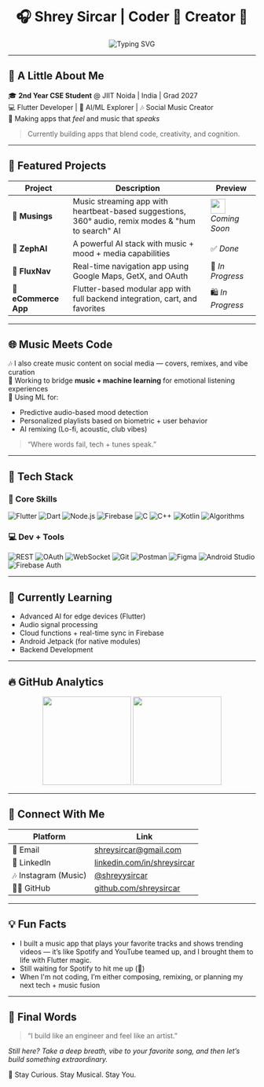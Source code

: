 <h1 align="center">🎧 Shrey Sircar | Coder 🎯 Creator 🎵</h1>

<p align="center">
  <img src="https://readme-typing-svg.demolab.com?font=Fira+Code&pause=1000&center=true&vCenter=true&width=440&lines=Flutter+Dev+%F0%9F%93%B1;AI%2FML+Explorer+%F0%9F%A7%A0;Music+Content+Creator+%F0%9F%8E%B6;Full+Stack+App+Developer+%F0%9F%94%A5" alt="Typing SVG" />
</p>

---

## 🚀 A Little About Me

🎓 **2nd Year CSE Student** @ JIIT Noida | India | Grad 2027  
💻 Flutter Developer | 🤖 AI/ML Explorer | 🎶 Social Music Creator  
🎵 Making apps that *feel* and music that *speaks*

> Currently building apps that blend code, creativity, and cognition.

---

## 🎨 Featured Projects

| Project | Description | Preview |
|--------|-------------|---------|
| 🎵 **Musings** | Music streaming app with heartbeat-based suggestions, 360° audio, remix modes & "hum to search" AI | <img src="https://cdn-icons-png.flaticon.com/512/727/727245.png" width="30"/> _Coming Soon_ |
| 🧠 **ZephAI** | A powerful AI stack with music + mood + media capabilities | ✅ _Done_ |
| 🧭 **FluxNav** | Real-time navigation app using Google Maps, GetX, and OAuth | 🚧 _In Progress_ |
| 🛒 **eCommerce App** | Flutter-based modular app with full backend integration, cart, and favorites | 🛍️ _In Progress_ |

---

## 🌐 Music Meets Code

🎶 I also create music content on social media — covers, remixes, and vibe curation  
🎹 Working to bridge **music + machine learning** for emotional listening experiences  
🧠 Using ML for:
- Predictive audio-based mood detection
- Personalized playlists based on biometric + user behavior
- AI remixing (Lo-fi, acoustic, club vibes)

> “Where words fail, tech + tunes speak.”

---

## 🧰 Tech Stack

### 🧱 Core Skills

![Flutter](https://img.shields.io/badge/Flutter-02569B?logo=flutter&logoColor=white)
![Dart](https://img.shields.io/badge/Dart-0175C2?logo=dart&logoColor=white)
![Node.js](https://img.shields.io/badge/Node.js-339933?logo=node.js&logoColor=white)
![Firebase](https://img.shields.io/badge/Firebase-FFCA28?logo=firebase&logoColor=white)
![C](https://img.shields.io/badge/C-00599C?logo=c&logoColor=white)
![C++](https://img.shields.io/badge/C%2B%2B-00599C?logo=cplusplus&logoColor=white)
![Kotlin](https://img.shields.io/badge/Kotlin-7F52FF?logo=kotlin&logoColor=white)
![Algorithms](https://img.shields.io/badge/Algorithms-000000?logo=python&logoColor=white)  <!-- Changed DSA icon to something more algorithm-related -->

### 💻 Dev + Tools

![REST](https://img.shields.io/badge/REST-34b7f1?logo=rest&logoColor=white)
![OAuth](https://img.shields.io/badge/OAuth-4E73B2?logo=oauth&logoColor=white)
![WebSocket](https://img.shields.io/badge/WebSockets-000000?logo=websocket&logoColor=white)
![Git](https://img.shields.io/badge/Git-F1502F?logo=git&logoColor=white)
![Postman](https://img.shields.io/badge/Postman-FF6C37?logo=postman&logoColor=white)
![Figma](https://img.shields.io/badge/Figma-1F1F1F?logo=figma&logoColor=white)
![Android Studio](https://img.shields.io/badge/Android_Studio-3DDC84?logo=androidstudio&logoColor=white)
![Firebase Auth](https://img.shields.io/badge/Firebase_Auth-FFCA28?logo=firebase&logoColor=white)

---

## 🧠 Currently Learning

- Advanced AI for edge devices (Flutter)
- Audio signal processing
- Cloud functions + real-time sync in Firebase
- Android Jetpack (for native modules)
- Backend Development 

---

## 🔥 GitHub Analytics

<p align="center">
  <img src="https://github-readme-stats.vercel.app/api?username=shreysircar&show_icons=true&theme=radical&hide=issues" height="180"/>
  <img src="https://streak-stats.demolab.com?user=shreysircar&theme=radical" height="180"/>
</p>

---

## 📸 Connect With Me

| Platform | Link |
|---------|------|
| 📧 Email | [shreysircar@gmail.com](mailto:shreysircar@gmail.com) |
| 💼 LinkedIn | [linkedin.com/in/shreysircar](https://www.linkedin.com/in/shrey-sircar-907629283) |
| 🎶 Instagram (Music) | [@shreyysircar](https://www.instagram.com/shreyysircar/) |
| 👨‍💻 GitHub | [github.com/shreysircar](https://github.com/shreysircar) |

---

## 💡 Fun Facts

- I built a music app that plays your favorite tracks and shows trending videos — it’s like Spotify and YouTube teamed up, and I brought them to life with Flutter magic.
- Still waiting for Spotify to hit me up (👀)  
- When I'm not coding, I’m either composing, remixing, or planning my next tech + music fusion

---

## 🏁 Final Words

> “I build like an engineer and feel like an artist.”

_Still here? Take a deep breath, vibe to your favorite song, and then let’s build something extraordinary._

🌿 Stay Curious. Stay Musical. Stay You.
